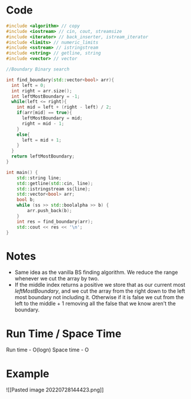# Code
```C++
#include <algorithm> // copy
#include <iostream> // cin, cout, streamsize
#include <iterator> // back_inserter, istream_iterator
#include <limits> // numeric_limits
#include <sstream> // istringstream
#include <string> // getline, string
#include <vector> // vector

//Boundary Binary search

int find_boundary(std::vector<bool> arr){
  int left = 0;
  int right = arr.size();
  int leftMostBoundary = -1;
  while(left <= right){
    int mid = left + (right - left) / 2;
    if(arr[mid] == true){
      leftMostBoundary = mid;
      right = mid - 1;
    }
    else{
      left = mid + 1;
    }
  }
  return leftMostBoundary;
}

int main() {
    std::string line;
    std::getline(std::cin, line);
    std::istringstream ss{line};
    std::vector<bool> arr;
    bool b;
    while (ss >> std::boolalpha >> b) {
        arr.push_back(b);
    }
    int res = find_boundary(arr);
    std::cout << res << '\n';
}

```
# Notes
- Same idea as the vanilla BS finding algorithm. We reduce the range whenever we cut the array by two.
- If the middle index returns a positive we store that as our current most *leftMostBoundary*, and we cut the array from the right down to the left most boundary not including it. Otherwise if it is false we cut from the left to the middle + 1 removing all the false that we know aren't the boundary.

# Run Time / Space Time
Run time - O(logn)
Space time - O

# Example
![[Pasted image 20220728144423.png]]